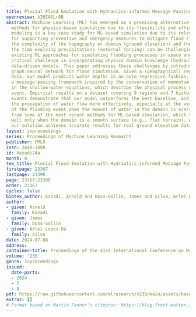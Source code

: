 ```yaml
---
title: Pluvial Flood Emulation with Hydraulics-informed Message Passing
openreview: kIHIA6Lr0B
abstract: Machine Learning (ML) has emerged as a promising alternative to numerical
  methods for physics-based simulation due to its flexibility and efficiency. Flood
  modeling is a key case study for ML-based simulation due to its relevance as a tool
  for supporting preventive and emergency measures to mitigate flood risks. However,
  the complexity of the topography or domain (ground elevation) and the sparsity of
  the time-evolving precipitations (external forcing) can be challenging for most
  existing ML approaches for simulating flooding processes in space and time. Another
  critical challenge is incorporating physics domain knowledge (hydraulics) into these
  data-driven models. This paper addresses these challenges by introducing a hydraulics-informed
  graph neural network for flood simulation. Given a (geographical) region and precipitation
  data, our model predicts water depths in an auto-regressive fashion. We propose
  a message-passing framework inspired by the conservation of momentum and mass expressed
  in the shallow-water equations, which describe the physical process of a flooding
  event. Empirical results on a dataset covering 9 regions and 7 historical precipitation
  events demonstrate that our model outperforms the best baseline, and can capture
  the propagation of water flow more effectively, especially at the very early stage
  of the flooding event when the amount of water in the domain is scarce. Differently
  from some of the most recent methods for ML-based simulation, which tend to work
  well only when the domain is a smooth surface (e.g., flat terrain), we show that
  our solution achieves accurate results for real ground elevation data.
layout: inproceedings
series: Proceedings of Machine Learning Research
publisher: PMLR
issn: 2640-3498
id: kazadi24a
month: 0
tex_title: Pluvial Flood Emulation with Hydraulics-informed Message Passing
firstpage: 23367
lastpage: 23390
page: 23367-23390
order: 23367
cycles: false
bibtex_author: Kazadi, Arnold and Doss-Gollin, James and Silva, Arlei Lopes Da
author:
- given: Arnold
  family: Kazadi
- given: James
  family: Doss-Gollin
- given: Arlei Lopes Da
  family: Silva
date: 2024-07-08
address:
container-title: Proceedings of the 41st International Conference on Machine Learning
volume: '235'
genre: inproceedings
issued:
  date-parts:
  - 2024
  - 7
  - 8
pdf: https://raw.githubusercontent.com/mlresearch/v235/main/assets/kazadi24a/kazadi24a.pdf
extras: []
# Format based on Martin Fenner's citeproc: https://blog.front-matter.io/posts/citeproc-yaml-for-bibliographies/
---
```

